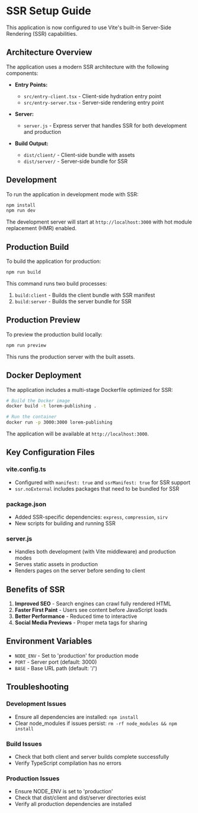 # SSR Setup Guide

This application is now configured to use Vite's built-in Server-Side Rendering (SSR) capabilities.

## Architecture Overview

The application uses a modern SSR architecture with the following components:

- **Entry Points:**
  - `src/entry-client.tsx` - Client-side hydration entry point
  - `src/entry-server.tsx` - Server-side rendering entry point
  
- **Server:**
  - `server.js` - Express server that handles SSR for both development and production

- **Build Output:**
  - `dist/client/` - Client-side bundle with assets
  - `dist/server/` - Server-side bundle for SSR

## Development

To run the application in development mode with SSR:

```bash
npm install
npm run dev
```

The development server will start at `http://localhost:3000` with hot module replacement (HMR) enabled.

## Production Build

To build the application for production:

```bash
npm run build
```

This command runs two build processes:
1. `build:client` - Builds the client bundle with SSR manifest
2. `build:server` - Builds the server bundle for SSR

## Production Preview

To preview the production build locally:

```bash
npm run preview
```

This runs the production server with the built assets.

## Docker Deployment

The application includes a multi-stage Dockerfile optimized for SSR:

```bash
# Build the Docker image
docker build -t lorem-publishing .

# Run the container
docker run -p 3000:3000 lorem-publishing
```

The application will be available at `http://localhost:3000`.

## Key Configuration Files

### vite.config.ts
- Configured with `manifest: true` and `ssrManifest: true` for SSR support
- `ssr.noExternal` includes packages that need to be bundled for SSR

### package.json
- Added SSR-specific dependencies: `express`, `compression`, `sirv`
- New scripts for building and running SSR

### server.js
- Handles both development (with Vite middleware) and production modes
- Serves static assets in production
- Renders pages on the server before sending to client

## Benefits of SSR

1. **Improved SEO** - Search engines can crawl fully rendered HTML
2. **Faster First Paint** - Users see content before JavaScript loads
3. **Better Performance** - Reduced time to interactive
4. **Social Media Previews** - Proper meta tags for sharing

## Environment Variables

- `NODE_ENV` - Set to 'production' for production mode
- `PORT` - Server port (default: 3000)
- `BASE` - Base URL path (default: '/')

## Troubleshooting

### Development Issues
- Ensure all dependencies are installed: `npm install`
- Clear node_modules if issues persist: `rm -rf node_modules && npm install`

### Build Issues
- Check that both client and server builds complete successfully
- Verify TypeScript compilation has no errors

### Production Issues
- Ensure NODE_ENV is set to 'production'
- Check that dist/client and dist/server directories exist
- Verify all production dependencies are installed

